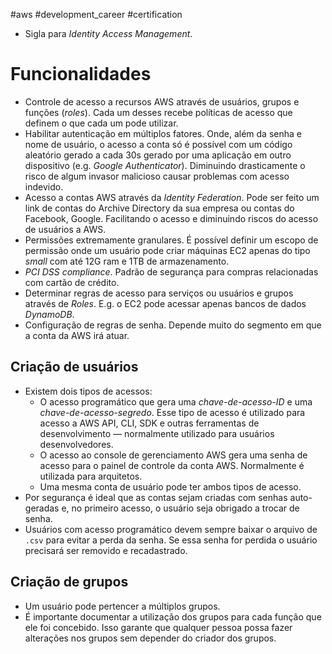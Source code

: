 #aws #development_career #certification
- Sigla para _Identity Access Management_.

# Funcionalidades
-   Controle de acesso a recursos AWS através de usuários, grupos e funções (_roles_). Cada um desses recebe políticas de acesso que definem o que cada um pode utilizar.
-   Habilitar autenticação em múltiplos fatores. Onde, além da senha e nome de usuário, o acesso a conta só é possível com um código aleatório gerado a cada 30s gerado por uma aplicação em outro dispositivo (e.g. _Google Authenticator_). Diminuindo drasticamente o risco de algum invasor malicioso causar problemas com acesso indevido.
-   Acesso a contas AWS através da _Identity Federation_. Pode ser feito um link de contas do Archive Directory da sua empresa ou contas do Facebook, Google. Facilitando o acesso e diminuindo riscos do acesso de usuários a AWS.
-   Permissões extremamente granulares. É possível definir um escopo de permissão onde um usuário pode criar máquinas EC2 apenas do tipo _small_ com até 12G ram e 1TB de armazenamento.
-   _PCI DSS compliance_. Padrão de segurança para compras relacionadas com cartão de crédito.
-   Determinar regras de acesso para serviços ou usuários e grupos através de _Roles_. E.g. o EC2 pode acessar apenas bancos de dados _DynamoDB_.
-   Configuração de regras de senha. Depende muito do segmento em que a conta da AWS irá atuar.

## Criação de usuários

-   Existem dois tipos de acessos:
    -   O acesso programático que gera uma _chave-de-acesso-ID_ e uma _chave-de-acesso-segredo_. Esse tipo de acesso é utilizado para acesso a AWS API, CLI, SDK e outras ferramentas de desenvolvimento — normalmente utilizado para usuários desenvolvedores.
    -   O acesso ao console de gerenciamento AWS gera uma senha de acesso para o painel de controle da conta AWS. Normalmente é utilizada para arquitetos.
    -   Uma mesma conta de usuário pode ter ambos tipos de acesso.
-   Por segurança é ideal que as contas sejam criadas com senhas auto-geradas e, no primeiro acesso, o usuário seja obrigado a trocar de senha.
-   Usuários com acesso programático devem sempre baixar o arquivo de `.csv` para evitar a perda da senha. Se essa senha for perdida o usuário precisará ser removido e recadastrado.

## Criação de grupos

-   Um usuário pode pertencer a múltiplos grupos.
-   É importante documentar a utilização dos grupos para cada função que ele foi concebido. Isso garante que qualquer pessoa possa fazer alterações nos grupos sem depender do criador dos grupos.
